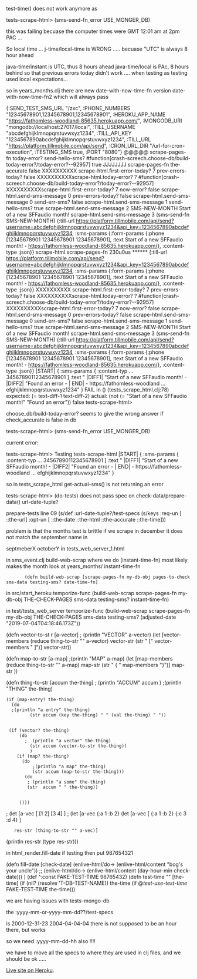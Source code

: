 
 test-time() does not work anymore as








tests-scrape-html>  (sms-send-fn_error USE_MONGER_DB)

this was failing becuase the computer times were GMT 12:01 am at 2pm PAC ...

So local time ...   j-time/local-time is WRONG ..... becuase "UTC" is always 8 hour ahead

java-time/instant is UTC, thus 8 hours ahead
java-time/local is PAc, 8 hours behind so that previous errors today didn't work .... when
testing as testing used local expectations...


so in years_months.clj there are new date-with-now-time-fn version date-with-now-time-fn2
which will always pass















{:SEND_TEST_SMS_URL "/zxc",
 :PHONE_NUMBERS "12345678901,12345678901,12345678901",
 :HEROKU_APP_NAME "https://fathomless-woodland-85635.herokuapp.com/",
 :MONGODB_URI "mongodb://localhost:27017/local",
 :TILL_USERNAME "abcdefghijklmnopqrstuvwxyz1234",
 :TILL_API_KEY "1234567890abcdefghijklmnopqrstuvwxyz1234",
 :TILL_URL "https://platform.tillmobile.com/api/send",
 :CRON_URL_DIR "/url-for-cron-execution",
 :TESTING_SMS true,
 :PORT "8080"}
@@@@@ scrape-pages-fn today-error? send-hello-sms? #function[crash-screech.choose-db/build-today-error?/today-error?--92957] true
JJJJJJJJ scrape-pages-fn the-accurate false
XXXXXXXXXX scrape-html.first-error-today? 7 prev-errors-today? false
XXXXXXXXXXscrape-html.today-error? ? #function[crash-screech.choose-db/build-today-error?/today-error?--92957]
XXXXXXXXXXscrape-html.first-error-today? 7 now-error? false
scrape-html.send-sms-message 0 prev-errors-today? false
scrape-html.send-sms-message 0 send-err-sms? false
scrape-html.send-sms-message 1 send-hello-sms? true
scrape-html.send-sms-message 2 SMS-NEW-MONTH Start of a new SFFaudio month!
scrape-html.send-sms-message 3 (sms-send-fn SMS-NEW-MONTH) {:till-url https://platform.tillmobile.com/api/send?username=abcdefghijklmnopqrstuvwxyz1234&api_key=1234567890abcdefghijklmnopqrstuvwxyz1234, :sms-params {:form-params {:phone [12345678901 12345678901 12345678901], :text Start of a new SFFaudio month! - https://fathomless-woodland-85635.herokuapp.com/}, :content-type :json}}
scrape-html.scrape-pages-fn 230u0us ******  {:till-url https://platform.tillmobile.com/api/send?username=abcdefghijklmnopqrstuvwxyz1234&api_key=1234567890abcdefghijklmnopqrstuvwxyz1234, :sms-params {:form-params {:phone [12345678901 12345678901 12345678901], :text Start of a new SFFaudio month! - https://fathomless-woodland-85635.herokuapp.com/}, :content-type :json}}
XXXXXXXXXX scrape-html.first-error-today? 7 prev-errors-today? false
XXXXXXXXXXscrape-html.today-error? ? #function[crash-screech.choose-db/build-today-error?/today-error?--92957]
XXXXXXXXXXscrape-html.first-error-today? 7 now-error? false
scrape-html.send-sms-message 0 prev-errors-today? false
scrape-html.send-sms-message 0 send-err-sms? false
scrape-html.send-sms-message 1 send-hello-sms? true
scrape-html.send-sms-message 2 SMS-NEW-MONTH Start of a new SFFaudio month!
scrape-html.send-sms-message 3 (sms-send-fn SMS-NEW-MONTH) {:till-url https://platform.tillmobile.com/api/send?username=abcdefghijklmnopqrstuvwxyz1234&api_key=1234567890abcdefghijklmnopqrstuvwxyz1234, :sms-params {:form-params {:phone [12345678901 12345678901 12345678901], :text Start of a new SFFaudio month! - https://fathomless-woodland-85635.herokuapp.com/}, :content-type :json}}
|START| { :sms-params  { :content-typ ... 34567890112345678901 ] :text "
|DIFF1| "Start of a new SFFaudio month! -
|DIFF2| "Found an error -
|  END| - https://fathomless-woodland ... efghijklmnopqrstuvwxyz1234" }
FAIL in () (tests_scrape_html.clj:78)
expected: (= text-diff-1 text-diff-2)
  actual: (not (= "Start of a new SFFaudio month!" "Found an error"))
false
tests-scrape-html>

   choose_db/build-today-error?   seems to give the wrong answer if check_accurate is false in db






tests-scrape-html>  (sms-send-fn_error USE_MONGER_DB)

current error:

tests-scrape-html>
Testing tests-scrape-html
|START| { :sms-params  { :content-typ ... 34567890112345678901 ] :text "
|DIFF1| "Start of a new SFFaudio month! -
|DIFF2| "Found an error -
|  END| - https://fathomless-woodland ... efghijklmnopqrstuvwxyz1234" }

so in tests_scrape_html get-actual-sms() is not returning an error

















tests-scrape-html> (do-tests) does not pass spec on    check-data/prepare-data()
 url-date-tuple?

 prepare-tests line 09
(s/def :url-date-tuple?/test-specs  (s/keys :req-un [ ::the-url]
                                            :opt-un [ ::the-date  ::the-html ::the-accurate ::the-time]))























problem is that the months test is brittle
if we scrape in december it does not match the september name in

septmeberX octoberY in tests_web_server_1.html

in sms_event.clj     build-web-scrap    where we do (instant-time-fn)   most likely makes the month
look at years_months/ instant-time-fn

           (defn build-web-scrap [scrape-pages-fn my-db-obj pages-to-check sms-data testing-sms? date-time-fn]

in src/start_heroku
 temporize-func (build-web-scrap scrape-pages-fn my-db-obj THE-CHECK-PAGES sms-data testing-sms? instant-time-fn)

in test/tests_web_server
   temporize-func (build-web-scrap scrape-pages-fn my-db-obj THE-CHECK-PAGES sms-data testing-sms?  (adjusted-date "2019-07-04T04:18:46.173Z"))







 (defn vector-to-st
r [a-vector]
; (println "VECTOR" a-vector)
   (let [vector-members (reduce thing-to-str "" a-vector)
          vector-str (str " [" vector-members " ]")]
     vector-str))

  (defn map-to-str [a-map]
  ;(println "MAP" a-map)
    (let [map-members (reduce thing-to-str "" a-map)
	      map-str (str " { " map-members "}")]
	  map-str ))

 (defn thing-to-str [accum the-thing]
  ; (println "ACCUM" accum )
   ;(println "THING" the-thing)

    (if (map-entry? the-thing)
	  (do
	  ;(println "a entry" the-thing)
             (str accum (key the-thing) " " (val the-thing) " "))


     (if (vector? the-thing)
	     (do
		   ;  (println "a vector" the-thing)
             (str accum (vector-to-str the-thing))
			 )
		(if (map? the-thing)
		  (do
		      ;(println "a map" the-thing)
		      (str accum (map-to-str the-thing)))
		   (do
		    ; (println "a some" the-thing)
		    (str  accum " " the-thing))


		 ))))

; (let [a-vec [ [1 2] [3 4] ]
; (let [a-vec  {:a 1 :b 2}
 (let [a-vec [ {:a 1 :b 2} {:c 3 :d 4} ]

       res-str (thing-to-str "" a-vec)]
  (println res-str (type  res-str)))











in html_render.fill-date
   if testing then put 987654321


(defn fill-date
  [check-date]
  (enlive-html/do-> (enlive-html/content "bog's your uncle"))
;;  (enlive-html/do-> (enlive-html/content (day-hour-min check-date)))
)
(def ^:const FAKE-TEST-TIME 98765432)
(defn test-time
  ""
  [the-time]
  (if (nil? (resolve 'T-DB-TEST-NAME))
     the-time
     (if @*test-use-test-time*
         FAKE-TEST-TIME
         the-time)))








we are having issues with tests-mongo-db

the :yyyy-mm-or-yyyy-mm-dd??/test-specs

is 2000-12-31-23     2004-04-04-04
there is not supposed to be an hour there, but works

so we need
:yyyy-mm-dd-hh also !!!!









we have to move all the specs to where they are used in clj files, and we should be ok .....












[Live site on Heroku](https://fathomless-woodland-85635.herokuapp.com).
